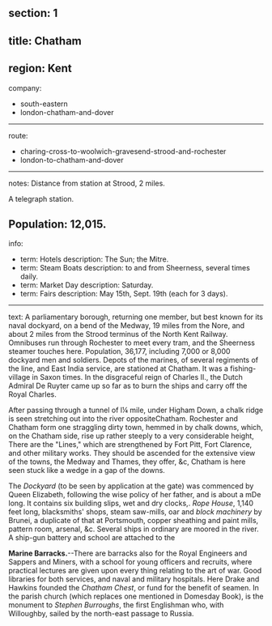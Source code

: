 section: 1
----
title: Chatham
----
region: Kent
----
company:
- south-eastern
- london-chatham-and-dover
----
route:
- charing-cross-to-woolwich-gravesend-strood-and-rochester
- london-to-chatham-and-dover
----
notes: Distance from station at Strood, 2 miles.

A telegraph station.

Population: 12,015.
----
info:
- term: Hotels
  description: The Sun; the Mitre.
- term: Steam Boats
  description: to and from Sheerness, several times daily.
- term: Market Day
  description: Saturday.
- term: Fairs
  description: May 15th, Sept. 19th (each for 3 days).
----
text: A parliamentary borough, returning one member, but best known for its naval dockyard, on a bend of the Medway, 19 miles from the Nore, and about 2 miles from the Strood terminus of the North Kent Railway. Omnibuses run through Rochester to meet every tram, and the Sheerness steamer touches here. Population, 36,177, including 7,000 or 8,000 dockyard men and soldiers. Depots of the marines, of several regiments of the line, and East India service, are stationed at Chatham. It was a fishing-village in Saxon times. In the disgraceful reign of Charles II., the Dutch Admiral De Ruyter came up so far as to burn the ships and carry off the Royal Charles.

After passing through a tunnel of l¼ mile, under Higham Down, a chalk ridge is seen stretching out into the river oppositeChatham. Rochester and Chatham form one straggling dirty town, hemmed in by chalk downs, which, on the Chatham side, rise up rather steeply to a very considerable height, There are the "Lines," which are strengthened by Fort Pitt, Fort Clarence, and other military works. They should be ascended for the extensive view of the towns, the Medway and Thames, they offer, &c, Chatham is here seen stuck like a wedge in a gap of the downs.

The *Dockyard* (to be seen by application at the gate) was commenced by Queen Elizabeth, following the wise policy of her father, and is about a mDe long. It contains six building slips, wet and dry clocks,. *Rope House*, 1,140 feet long, blacksmiths' shops, steam saw-mills, oar and *block machinery* by Brunei, a duplicate of that at Portsmouth, copper sheathing and paint mills, pattern room, arsenal, &c. Several ships in ordinary are moored in the river. A ship-gun battery and school are attached to the

**Marine Barracks.**--There are barracks also for the Royal Engineers and Sappers and Miners, with a school for young officers and recruits, where practical lectures are given upon every thing relating to the art of war. Good libraries for both services, and naval and military hospitals. Here Drake and Hawkins founded the *Chatham Chest*, or fund for the benefit of seamen. In the parish church (which replaces one mentioned in Domesday Book), is the monument to *Stephen Burroughs*, the first Englishman who, with Willoughby, sailed by the north-east passage to Russia.
